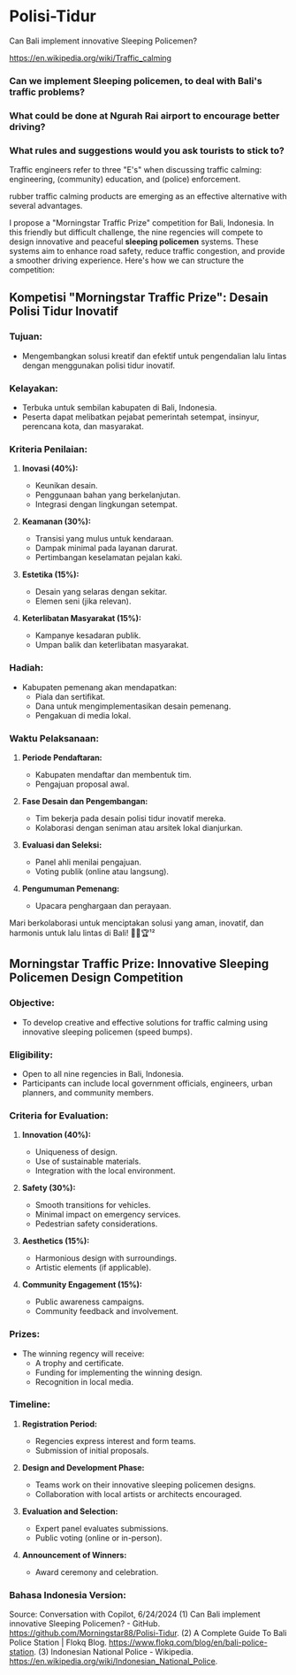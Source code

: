 # Polisi-Tidur

Can Bali implement innovative Sleeping Policemen?

https://en.wikipedia.org/wiki/Traffic_calming

### Can we implement Sleeping policemen, to deal with Bali's traffic problems?

### What could be done at Ngurah Rai airport to encourage better driving?

### What rules and suggestions would you ask tourists to stick to?



Traffic engineers refer to three "E's" when discussing traffic calming: engineering, (community) education, and (police) enforcement. 

rubber traffic calming products are emerging as an effective alternative with several advantages.

I propose a "Morningstar Traffic Prize" competition for Bali, Indonesia. In this friendly but difficult challenge, the nine regencies will compete to design innovative and peaceful **sleeping policemen** systems. These systems aim to enhance road safety, reduce traffic congestion, and provide a smoother driving experience. Here's how we can structure the competition:

## Kompetisi "Morningstar Traffic Prize": Desain Polisi Tidur Inovatif

### Tujuan:
- Mengembangkan solusi kreatif dan efektif untuk pengendalian lalu lintas dengan menggunakan polisi tidur inovatif.

### Kelayakan:
- Terbuka untuk sembilan kabupaten di Bali, Indonesia.
- Peserta dapat melibatkan pejabat pemerintah setempat, insinyur, perencana kota, dan masyarakat.

### Kriteria Penilaian:
1. **Inovasi (40%):**
   - Keunikan desain.
   - Penggunaan bahan yang berkelanjutan.
   - Integrasi dengan lingkungan setempat.

2. **Keamanan (30%):**
   - Transisi yang mulus untuk kendaraan.
   - Dampak minimal pada layanan darurat.
   - Pertimbangan keselamatan pejalan kaki.

3. **Estetika (15%):**
   - Desain yang selaras dengan sekitar.
   - Elemen seni (jika relevan).

4. **Keterlibatan Masyarakat (15%):**
   - Kampanye kesadaran publik.
   - Umpan balik dan keterlibatan masyarakat.

### Hadiah:
- Kabupaten pemenang akan mendapatkan:
  - Piala dan sertifikat.
  - Dana untuk mengimplementasikan desain pemenang.
  - Pengakuan di media lokal.

### Waktu Pelaksanaan:
1. **Periode Pendaftaran:**
   - Kabupaten mendaftar dan membentuk tim.
   - Pengajuan proposal awal.

2. **Fase Desain dan Pengembangan:**
   - Tim bekerja pada desain polisi tidur inovatif mereka.
   - Kolaborasi dengan seniman atau arsitek lokal dianjurkan.

3. **Evaluasi dan Seleksi:**
   - Panel ahli menilai pengajuan.
   - Voting publik (online atau langsung).

4. **Pengumuman Pemenang:**
   - Upacara penghargaan dan perayaan.

Mari berkolaborasi untuk menciptakan solusi yang aman, inovatif, dan harmonis untuk lalu lintas di Bali! 🚗🌴🏆¹²




## Morningstar Traffic Prize: Innovative Sleeping Policemen Design Competition

### Objective:
- To develop creative and effective solutions for traffic calming using innovative sleeping policemen (speed bumps).

### Eligibility:
- Open to all nine regencies in Bali, Indonesia.
- Participants can include local government officials, engineers, urban planners, and community members.

### Criteria for Evaluation:
1. **Innovation (40%):**
   - Uniqueness of design.
   - Use of sustainable materials.
   - Integration with the local environment.

2. **Safety (30%):**
   - Smooth transitions for vehicles.
   - Minimal impact on emergency services.
   - Pedestrian safety considerations.

3. **Aesthetics (15%):**
   - Harmonious design with surroundings.
   - Artistic elements (if applicable).

4. **Community Engagement (15%):**
   - Public awareness campaigns.
   - Community feedback and involvement.

### Prizes:
- The winning regency will receive:
  - A trophy and certificate.
  - Funding for implementing the winning design.
  - Recognition in local media.

### Timeline:
1. **Registration Period:**
   - Regencies express interest and form teams.
   - Submission of initial proposals.

2. **Design and Development Phase:**
   - Teams work on their innovative sleeping policemen designs.
   - Collaboration with local artists or architects encouraged.

3. **Evaluation and Selection:**
   - Expert panel evaluates submissions.
   - Public voting (online or in-person).

4. **Announcement of Winners:**
   - Award ceremony and celebration.

### Bahasa Indonesia Version:

Source: Conversation with Copilot, 6/24/2024
(1) Can Bali implement innovative Sleeping Policemen? - GitHub. https://github.com/Morningstar88/Polisi-Tidur.
(2) A Complete Guide To Bali Police Station | Flokq Blog. https://www.flokq.com/blog/en/bali-police-station.
(3) Indonesian National Police - Wikipedia. https://en.wikipedia.org/wiki/Indonesian_National_Police.
